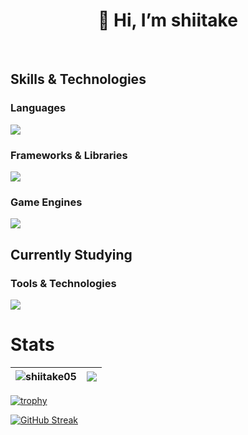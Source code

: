 <h1 align="center">👋 Hi, I’m shiitake</h1>
<br>


## Skills & Technologies

### Languages
<img src="https://skillicons.dev/icons?i=html,css,js,ts,go,rust" />

### Frameworks & Libraries
<img src="https://skillicons.dev/icons?i=react,nodejs,nextjs,tailwind" />

### Game Engines
<img src="https://skillicons.dev/icons?i=unity,unreal" />

## Currently Studying

### Tools & Technologies
<img src="https://skillicons.dev/icons?i=mysql,docker,postgres,prisma,firebase,supabase,nestjs,vue,nuxtjs,vitest" />

<!--- vitest,mongodb,cloudflare,mysql,p5js,py, --->

# Stats
| <img align="center" src="https://github-readme-stats.vercel.app/api/top-langs/?username=shiitake05&show_icons=true&include_all_commits=true&locale=en&hide_border=true&layout=compact" alt="shiitake05" /> | <img align="center" src="https://github-readme-stats.vercel.app/api?username=shiitake05&layout=compact&locale=en&hide_border=true" /></a> |
| ------------- | ------------- |

[![trophy](https://github-profile-trophy.vercel.app/?username=shiitake05)](https://github.com/ryo-ma/github-profile-trophy)

[![GitHub Streak](https://github-readme-streak-stats.herokuapp.com?user=shiitake05)](https://git.io/streak-stats)

<!---
shiitake05/shiitake05 is a ✨ special ✨ repository because its `README.md` (this file) appears on your GitHub profile.
You can click the Preview link to take a look at your changes.
--->
